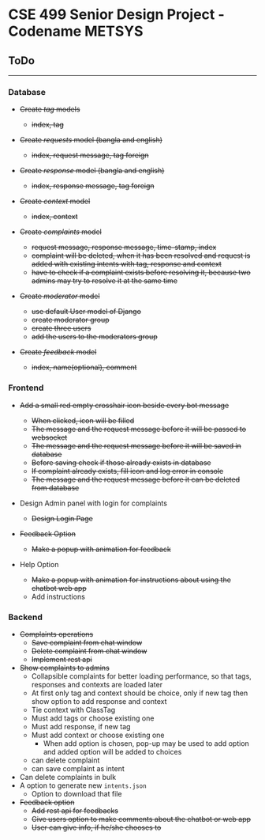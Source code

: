 # CSE 499 Senior Design Project - Codename METSYS

## ToDo
---
### Database
+ ~~Create *tag* models~~
    - ~~index, tag~~
+ ~~Create *requests* model (bangla and english)~~
    - ~~index, request message, tag foreign~~
+ ~~Create *response* model (bangla and english)~~
    - ~~index, response message, tag foreign~~
+ ~~Create *context* model~~
    - ~~index, context~~
+ ~~Create *complaints* model~~
    - ~~request message, response message, time-stamp, index~~
    - ~~complaint will be deleted, when it has been resolved and request is
    added with existing intents with tag, response and context~~
    - ~~have to check if a complaint exists before resolving it, because two
    admins may try to resolve it at the same time~~
+ ~~Create *moderator* model~~
    - ~~use default User model of Django~~
    - ~~create moderator group~~
    - ~~create three users~~
    - ~~add the users to the moderators group~~

+ ~~Create *feedback* model~~
    - ~~index, name(optional), comment~~

### Frontend
+ ~~Add a small red empty crosshair icon beside every bot message~~
    - ~~When clicked, icon will be filled~~
    - ~~The message and the request message before it will be passed to websocket~~
    - ~~The message and the request message before it will be saved in database~~
    - ~~Before saving check if those already exists in database~~
    - ~~If complaint already exists, fill icon and log error in console~~
    - ~~The message and the request message before it can be deleted from database~~

+ Design Admin panel with login for complaints
    - ~~Design Login Page~~

+ ~~Feedback Option~~
    - ~~Make a popup with animation for feedback~~

+ Help Option
    - ~~Make a popup with animation for instructions about using the chatbot web
    app~~
    - Add instructions

### Backend
+ ~~Complaints operations~~
    - ~~Save complaint from chat window~~
    - ~~Delete complaint from chat window~~
    - ~~Implement rest api~~
+ ~~Show complaints to admins~~
    - Collapsible complaints for better loading performance, so
    that tags, responses and contexts are loaded later
    - At first only tag and context should be choice, only if
    new tag then show option to add response and context
    - Tie context with ClassTag
    - Must add tags or choose existing one
    - Must add response, if new tag
    - Must add context or choose existing one
        * When add option is chosen, pop-up may be used to add
        option and added option will be added to choices
    - can delete complaint
    - can save complaint as intent
+ Can delete complaints in bulk
+ A option to generate new `intents.json`
    - Option to download that file
+ ~~Feedback option~~
    - ~~Add rest api for feedbacks~~
    - ~~Give users option to make comments about the chatbot or web app~~
    - ~~User can give info, if he/she chooses to~~
